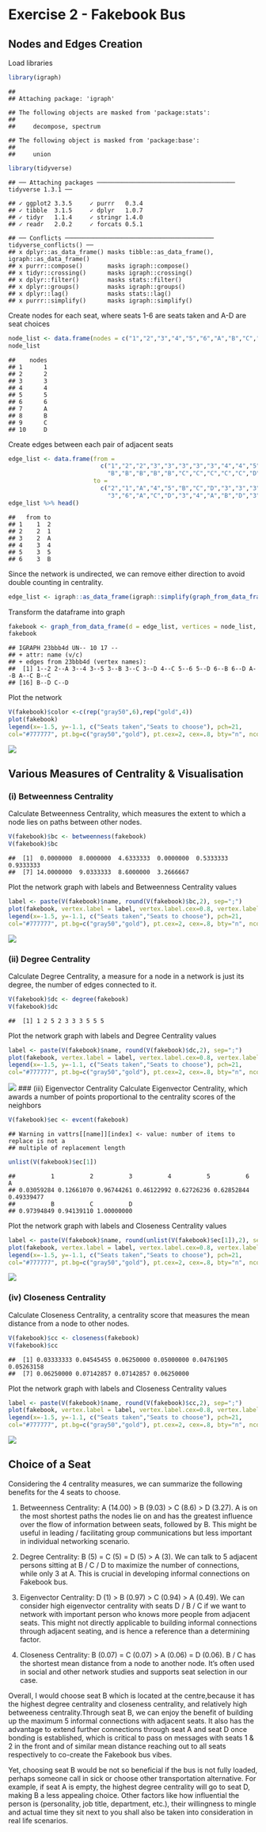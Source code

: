 Exercise 2 - Fakebook Bus
================

## Nodes and Edges Creation

Load libraries

``` r
library(igraph)
```

    ## 
    ## Attaching package: 'igraph'

    ## The following objects are masked from 'package:stats':
    ## 
    ##     decompose, spectrum

    ## The following object is masked from 'package:base':
    ## 
    ##     union

``` r
library(tidyverse)
```

    ## ── Attaching packages ─────────────────────────────────────── tidyverse 1.3.1 ──

    ## ✓ ggplot2 3.3.5     ✓ purrr   0.3.4
    ## ✓ tibble  3.1.5     ✓ dplyr   1.0.7
    ## ✓ tidyr   1.1.4     ✓ stringr 1.4.0
    ## ✓ readr   2.0.2     ✓ forcats 0.5.1

    ## ── Conflicts ────────────────────────────────────────── tidyverse_conflicts() ──
    ## x dplyr::as_data_frame() masks tibble::as_data_frame(), igraph::as_data_frame()
    ## x purrr::compose()       masks igraph::compose()
    ## x tidyr::crossing()      masks igraph::crossing()
    ## x dplyr::filter()        masks stats::filter()
    ## x dplyr::groups()        masks igraph::groups()
    ## x dplyr::lag()           masks stats::lag()
    ## x purrr::simplify()      masks igraph::simplify()

Create nodes for each seat, where seats 1-6 are seats taken and A-D are
seat choices

``` r
node_list <- data.frame(nodes = c("1","2","3","4","5","6","A","B","C","D"))
node_list
```

    ##    nodes
    ## 1      1
    ## 2      2
    ## 3      3
    ## 4      4
    ## 5      5
    ## 6      6
    ## 7      A
    ## 8      B
    ## 9      C
    ## 10     D

Create edges between each pair of adjacent seats

``` r
edge_list <- data.frame(from = 
                          c("1","2","2","3","3","3","3","3","4","4","5","5","5","6","6","6","A","A","A",
                            "B","B","B","B","B","C","C","C","C","C","D","D","D","D","D"), 
                        to =
                          c("2","1","A","4","5","B","C","D","3","3","3","6","D","5","B","D","2","B","C",
                            "3","6","A","C","D","3","4","A","B","D","3","5","6","B","C"))
edge_list %>% head()
```

    ##   from to
    ## 1    1  2
    ## 2    2  1
    ## 3    2  A
    ## 4    3  4
    ## 5    3  5
    ## 6    3  B

Since the network is undirected, we can remove either direction to avoid
double counting in centrality.

``` r
edge_list <- igraph::as_data_frame(igraph::simplify(graph_from_data_frame(edge_list, directed=FALSE)))
```

Transform the dataframe into graph

``` r
fakebook <- graph_from_data_frame(d = edge_list, vertices = node_list, directed = FALSE)
fakebook
```

    ## IGRAPH 23bbb4d UN-- 10 17 -- 
    ## + attr: name (v/c)
    ## + edges from 23bbb4d (vertex names):
    ##  [1] 1--2 2--A 3--4 3--5 3--B 3--C 3--D 4--C 5--6 5--D 6--B 6--D A--B A--C B--C
    ## [16] B--D C--D

Plot the network

``` r
V(fakebook)$color <-c(rep("gray50",6),rep("gold",4))
plot(fakebook)
legend(x=-1.5, y=-1.1, c("Seats taken","Seats to choose"), pch=21,
col="#777777", pt.bg=c("gray50","gold"), pt.cex=2, cex=.8, bty="n", ncol=1)
```

![](exercise2_files/figure-gfm/unnamed-chunk-6-1.png)<!-- -->

## Various Measures of Centrality & Visualisation

### (i) Betweenness Centrality

Calculate Betweenness Centrality, which measures the extent to which a
node lies on paths between other nodes.

``` r
V(fakebook)$bc <- betweenness(fakebook)
V(fakebook)$bc
```

    ##  [1]  0.0000000  8.0000000  4.6333333  0.0000000  0.5333333  0.9333333
    ##  [7] 14.0000000  9.0333333  8.6000000  3.2666667

Plot the network graph with labels and Betweenness Centrality values

``` r
label <- paste(V(fakebook)$name, round(V(fakebook)$bc,2), sep=";")
plot(fakebook, vertex.label = label, vertex.label.cex=0.8, vertex.label.dist=2.5)
legend(x=-1.5, y=-1.1, c("Seats taken","Seats to choose"), pch=21,
col="#777777", pt.bg=c("gray50","gold"), pt.cex=2, cex=.8, bty="n", ncol=1)
```

![](exercise2_files/figure-gfm/unnamed-chunk-8-1.png)<!-- -->

### (ii) Degree Centrality

Calculate Degree Centrality, a measure for a node in a network is just
its degree, the number of edges connected to it.

``` r
V(fakebook)$dc <- degree(fakebook)
V(fakebook)$dc
```

    ##  [1] 1 2 5 2 3 3 3 5 5 5

Plot the network graph with labels and Degree Centrality values

``` r
label <- paste(V(fakebook)$name, round(V(fakebook)$dc,2), sep=";")
plot(fakebook, vertex.label = label, vertex.label.cex=0.8, vertex.label.dist=2.5)
legend(x=-1.5, y=-1.1, c("Seats taken","Seats to choose"), pch=21,
col="#777777", pt.bg=c("gray50","gold"), pt.cex=2, cex=.8, bty="n", ncol=1)
```

![](exercise2_files/figure-gfm/unnamed-chunk-10-1.png)<!-- --> \#\#\#
(iii) Eigenvector Centrality Calculate Eigenvector Centrality, which
awards a number of points proportional to the centrality scores of the
neighbors

``` r
V(fakebook)$ec <- evcent(fakebook)
```

    ## Warning in vattrs[[name]][index] <- value: number of items to replace is not a
    ## multiple of replacement length

``` r
unlist(V(fakebook)$ec[1])
```

    ##          1          2          3          4          5          6          A 
    ## 0.03059284 0.12661070 0.96744261 0.46122992 0.62726236 0.62852844 0.49339477 
    ##          B          C          D 
    ## 0.97394849 0.94139110 1.00000000

Plot the network graph with labels and Closeness Centrality values

``` r
label <- paste(V(fakebook)$name, round(unlist(V(fakebook)$ec[1]),2), sep=";")
plot(fakebook, vertex.label = label, vertex.label.cex=0.8, vertex.label.dist=2.5)
legend(x=-1.5, y=-1.1, c("Seats taken","Seats to choose"), pch=21,
col="#777777", pt.bg=c("gray50","gold"), pt.cex=2, cex=.8, bty="n", ncol=1)
```

![](exercise2_files/figure-gfm/unnamed-chunk-12-1.png)<!-- -->

### (iv) Closeness Centrality

Calculate Closeness Centrality, a centrality score that measures the
mean distance from a node to other nodes.

``` r
V(fakebook)$cc <- closeness(fakebook)
V(fakebook)$cc
```

    ##  [1] 0.03333333 0.04545455 0.06250000 0.05000000 0.04761905 0.05263158
    ##  [7] 0.06250000 0.07142857 0.07142857 0.06250000

Plot the network graph with labels and Closeness Centrality values

``` r
label <- paste(V(fakebook)$name, round(V(fakebook)$cc,2), sep=";")
plot(fakebook, vertex.label = label, vertex.label.cex=0.8, vertex.label.dist=2.5)
legend(x=-1.5, y=-1.1, c("Seats taken","Seats to choose"), pch=21,
col="#777777", pt.bg=c("gray50","gold"), pt.cex=2, cex=.8, bty="n", ncol=1)
```

![](exercise2_files/figure-gfm/unnamed-chunk-14-1.png)<!-- -->

## Choice of a Seat

Considering the 4 centrality measures, we can summarize the following
benefits for the 4 seats to choose.

1.  Betweenness Centrality: A (14.00) &gt; B (9.03) &gt; C (8.6) &gt; D
    (3.27). A is on the most shortest paths the nodes lie on and has the
    greatest influence over the flow of information between seats,
    followed by B. This might be useful in leading / facilitating group
    communications but less important in individual networking scenario.

2.  Degree Centrality: B (5) = C (5) = D (5) &gt; A (3). We can talk to
    5 adjacent persons sitting at B / C / D to maximize the number of
    connections, while only 3 at A. This is crucial in developing
    informal connections on Fakebook bus.

3.  Eigenvector Centrality: D (1) &gt; B (0.97) &gt; C (0.94) &gt; A
    (0.49). We can consider high eigenvector centrality with seats D / B
    / C if we want to network with important person who knows more
    people from adjacent seats. This might not directly applicable to
    building informal connections through adjacent seating, and is hence
    a reference than a determining factor.

4.  Closeness Centrality: B (0.07) = C (0.07) &gt; A (0.06) = D (0.06).
    B / C has the shortest mean distance from a node to another node.
    It’s often used in social and other network studies and supports
    seat selection in our case.

Overall, I would choose seat B which is located at the centre,because it
has the highest degree centrality and closeness centrality, and
relatively high betweeness centrality.Through seat B, we can enjoy the
benefit of building up the maximum 5 informal connections with adjacent
seats. It also has the advantage to extend further connections through
seat A and seat D once bonding is established, which is critical to pass
on messages with seats 1 & 2 in the front and of similar mean distance
reaching out to all seats respectively to co-create the Fakebook bus
vibes.

Yet, choosing seat B would be not so beneficial if the bus is not fully
loaded, perhaps someone call in sick or choose other transportation
alternative. For example, if seat A is empty, the highest degree
centrality will go to seat D, making B a less appealing choice. Other
factors like how influential the person is (personality, job title,
department, etc.), their willingness to mingle and actual time they sit
next to you shall also be taken into consideration in real life
scenarios.
